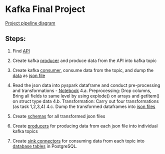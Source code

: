 # Kafka Final Project
[Project pipeline diagram](https://github.com/stha-pallavii/apache-kafka/blob/ccbc3d464b10fa8ec572aa6c7c1dcad7e3d37f63/kafka_project/kafka_project_pipeline_diagram)

## Steps:
1. Find [API](https://api.tvmaze.com/shows)

2. Create kafka [producer](https://github.com/stha-pallavii/apache-kafka/blob/kafka_project/kafka_project/api_producer.py) and produce data from the API into kafka topic

3. Create kafka [consumer](https://github.com/stha-pallavii/apache-kafka/blob/kafka_project/kafka_project/api_consumer.py), consume data from the topic, and dump the [data](https://github.com/stha-pallavii/apache-kafka/tree/kafka_project/kafka_project/data) as [json file](https://github.com/stha-pallavii/apache-kafka/blob/kafka_project/kafka_project/data/tvshows_data.json)

4. Read the json data into pyspark dataframe and conduct pre-processing and transformations - [Notebook](https://github.com/stha-pallavii/apache-kafka/blob/kafka_project/kafka_project/kafka_spark_transformation_preprocessing.ipynb)
	4.a. Preprocessing: Drop columns, Bring all fields to same level by using explode() on arrays and getItem() on struct type data
	4.b. Transformation: Carry out four transformations (as task 1,2,3,4)
	4.c. Dump the transformed dataframes into [json files](https://github.com/stha-pallavii/apache-kafka/tree/kafka_project/kafka_project/output_json)
	
5. Create [schemas](https://github.com/stha-pallavii/apache-kafka/blob/kafka_project/kafka_project/schemas.py) for all transformed json files

6. Create [producers](https://github.com/stha-pallavii/apache-kafka/blob/kafka_project/kafka_project/spark_producer.py) for producing data from each json file into individual kafka topics

7. Create [sink connectors](https://github.com/stha-pallavii/apache-kafka/blob/kafka_project/kafka_project/sink_connectors_configuration%20copy.txt) for consuming data from each topic into [database tables](https://github.com/stha-pallavii/apache-kafka/tree/kafka_project/kafka_project/postgres_sink_tables) in PostgreSQL.
